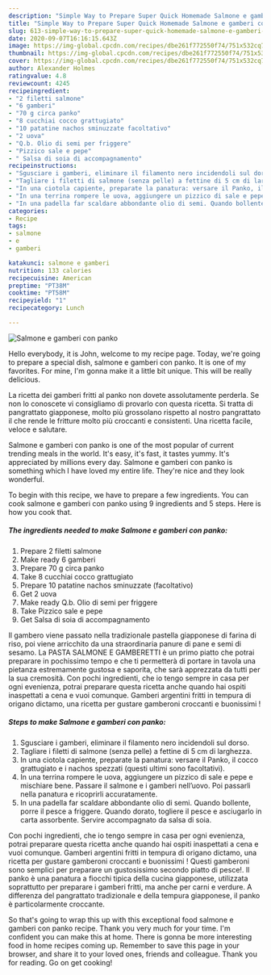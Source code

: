 ```yaml
---
description: "Simple Way to Prepare Super Quick Homemade Salmone e gamberi con panko"
title: "Simple Way to Prepare Super Quick Homemade Salmone e gamberi con panko"
slug: 613-simple-way-to-prepare-super-quick-homemade-salmone-e-gamberi-con-panko
date: 2020-09-07T16:16:15.643Z
image: https://img-global.cpcdn.com/recipes/dbe261f772550f74/751x532cq70/salmone-e-gamberi-con-panko-recipe-main-photo.jpg
thumbnail: https://img-global.cpcdn.com/recipes/dbe261f772550f74/751x532cq70/salmone-e-gamberi-con-panko-recipe-main-photo.jpg
cover: https://img-global.cpcdn.com/recipes/dbe261f772550f74/751x532cq70/salmone-e-gamberi-con-panko-recipe-main-photo.jpg
author: Alexander Holmes
ratingvalue: 4.8
reviewcount: 4245
recipeingredient:
- "2 filetti salmone"
- "6 gamberi"
- "70 g circa panko"
- "8 cucchiai cocco grattugiato"
- "10 patatine nachos sminuzzate facoltativo"
- "2 uova"
- "Q.b. Olio di semi per friggere"
- "Pizzico sale e pepe"
- " Salsa di soia di accompagnamento"
recipeinstructions:
- "Sgusciare i gamberi, eliminare il filamento nero incidendoli sul dorso."
- "Tagliare i filetti di salmone (senza pelle) a fettine di 5 cm di larghezza."
- "In una ciotola capiente, preparate la panatura: versare il Panko, il cocco grattugiato e i nachos spezzati (questi ultimi sono facoltativi)."
- "In una terrina rompere le uova, aggiungere un pizzico di sale e pepe e mischiare bene. Passare il salmone e i gamberi nell’uovo. Poi passarli nella panatura e ricoprirli accuratamente."
- "In una padella far scaldare abbondante olio di semi. Quando bollente, porre il pesce a friggere. Quando dorato, togliere il pesce e asciugarlo in carta assorbente. Servire accompagnato da salsa di soia."
categories:
- Recipe
tags:
- salmone
- e
- gamberi

katakunci: salmone e gamberi 
nutrition: 133 calories
recipecuisine: American
preptime: "PT38M"
cooktime: "PT58M"
recipeyield: "1"
recipecategory: Lunch

---
```



![Salmone e gamberi con panko](https://img-global.cpcdn.com/recipes/dbe261f772550f74/751x532cq70/salmone-e-gamberi-con-panko-recipe-main-photo.jpg)

Hello everybody, it is John, welcome to my recipe page. Today, we're going to prepare a special dish, salmone e gamberi con panko. It is one of my favorites. For mine, I'm gonna make it a little bit unique. This will be really delicious.

La ricetta dei gamberi fritti al panko non dovete assolutamente perderla. Se non lo conoscete vi consigliamo di provarlo con questa ricetta. Si tratta di pangrattato giapponese, molto più grossolano rispetto al nostro pangrattato il che rende le fritture molto più croccanti e consistenti. Una ricetta facile, veloce e salutare.

Salmone e gamberi con panko is one of the most popular of current trending meals in the world. It's easy, it's fast, it tastes yummy. It's appreciated by millions every day. Salmone e gamberi con panko is something which I have loved my entire life. They're nice and they look wonderful.


To begin with this recipe, we have to prepare a few ingredients. You can cook salmone e gamberi con panko using 9 ingredients and 5 steps. Here is how you cook that.

<!--inarticleads1-->

##### The ingredients needed to make Salmone e gamberi con panko:

1. Prepare 2 filetti salmone
1. Make ready 6 gamberi
1. Prepare 70 g circa panko
1. Take 8 cucchiai cocco grattugiato
1. Prepare 10 patatine nachos sminuzzate (facoltativo)
1. Get 2 uova
1. Make ready Q.b. Olio di semi per friggere
1. Take Pizzico sale e pepe
1. Get  Salsa di soia di accompagnamento


Il gambero viene passato nella tradizionale pastella giapponese di farina di riso, poi viene arricchito da una straordinaria panure di pane e semi di sesamo. La PASTA SALMONE E GAMBERETTI è un primo piatto che potrai preparare in pochissimo tempo e che ti permetterà di portare in tavola una pietanza estremamente gustosa e saporita, che sarà apprezzata da tutti per la sua cremosità. Con pochi ingredienti, che io tengo sempre in casa per ogni evenienza, potrai preparare questa ricetta anche quando hai ospiti inaspettati a cena e vuoi comunque. Gamberi argentini fritti in tempura di origano dictamo, una ricetta per gustare gamberoni croccanti e buonissimi ! 

<!--inarticleads2-->

##### Steps to make Salmone e gamberi con panko:

1. Sgusciare i gamberi, eliminare il filamento nero incidendoli sul dorso.
1. Tagliare i filetti di salmone (senza pelle) a fettine di 5 cm di larghezza.
1. In una ciotola capiente, preparate la panatura: versare il Panko, il cocco grattugiato e i nachos spezzati (questi ultimi sono facoltativi).
1. In una terrina rompere le uova, aggiungere un pizzico di sale e pepe e mischiare bene. Passare il salmone e i gamberi nell’uovo. Poi passarli nella panatura e ricoprirli accuratamente.
1. In una padella far scaldare abbondante olio di semi. Quando bollente, porre il pesce a friggere. Quando dorato, togliere il pesce e asciugarlo in carta assorbente. Servire accompagnato da salsa di soia.


Con pochi ingredienti, che io tengo sempre in casa per ogni evenienza, potrai preparare questa ricetta anche quando hai ospiti inaspettati a cena e vuoi comunque. Gamberi argentini fritti in tempura di origano dictamo, una ricetta per gustare gamberoni croccanti e buonissimi ! Questi gamberoni sono semplici per preparare un gustosissimo secondo piatto di pesce!. Il panko è una panatura a fiocchi tipica della cucina giapponese, utilizzata soprattutto per preparare i gamberi fritti, ma anche per carni e verdure. A differenza del pangrattato tradizionale e della tempura giapponese, il panko è particolarmente croccante. 

So that's going to wrap this up with this exceptional food salmone e gamberi con panko recipe. Thank you very much for your time. I'm confident you can make this at home. There is gonna be more interesting food in home recipes coming up. Remember to save this page in your browser, and share it to your loved ones, friends and colleague. Thank you for reading. Go on get cooking!
